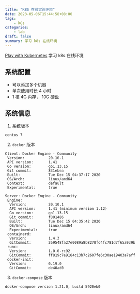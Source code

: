 ```yaml
---
title: "K8S 在线实验环境"
date: 2023-05-06T15:44:58+08:00
tags:
    - k8s
categories:
    - lab
draft: false
summary: 学习 k8s 在线环境
---
```


[Play with Kubernetes](https://labs.play-with-k8s.com/) 学习 k8s 在线环境

## 系统配置

- 可以添加多个机器
- 单次使用时长 4 小时
- 1 核 4G 内存， 10G 硬盘

## 系统信息

1. 系统版本

```
centos 7
```

2. `docker` 版本

```
Client: Docker Engine - Community
 Version:           20.10.1
 API version:       1.41
 Go version:        go1.13.15
 Git commit:        831ebea
 Built:             Tue Dec 15 04:37:17 2020
 OS/Arch:           linux/amd64
 Context:           default
 Experimental:      true

Server: Docker Engine - Community
 Engine:
  Version:          20.10.1
  API version:      1.41 (minimum version 1.12)
  Go version:       go1.13.15
  Git commit:       f001486
  Built:            Tue Dec 15 04:35:42 2020
  OS/Arch:          linux/amd64
  Experimental:     true
 containerd:
  Version:          1.4.3
  GitCommit:        269548fa27e0089a8b8278fc4fc781d7f65a939b
 runc:
  Version:          1.0.0-rc92
  GitCommit:        ff819c7e9184c13b7c2607fe6c30ae19403a7aff
 docker-init:
  Version:          0.19.0
  GitCommit:        de40ad0
```
3. `docker-compose` 版本

```
docker-compose version 1.21.0, build 5920eb0
```